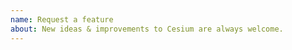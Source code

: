 ```yaml
---
name: Request a feature
about: New ideas & improvements to Cesium are always welcome.
---
```


<!--
Thanks for helping make Cesium better!

When suggesting an idea, give examples of the intended use case. Features that benefit the wider community are more likely to be prioritized.

The best way to get your ideas into Cesium is to help us! We love contributions and are always happy to be provide feedback and advice. Check out the contributor guide to get started:

https://github.com/CesiumGS/cesium/blob/main/CONTRIBUTING.md
-->
